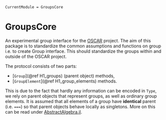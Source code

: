 ```@meta
CurrentModule = GroupsCore
```

# GroupsCore

An experimental group interface for the
[OSCAR](https://oscar.computeralgebra.de/) project. The aim of this package is
to standardize the common assumptions and functions on group i.e. to create
Group interface.
This should standardize the groups within and outside of the OSCAR project.

The protocol consists of two parts:
  * [`Group`](@ref H1_groups) (parent object) methods,
  * [`GroupElement`](@ref H1_group_elements) methods.

This is due to the fact that hardly any information can be encoded in `Type`, we
rely on parent objects that represent groups, as well as ordinary group
elements. It is assumed that all elements of a group have **identical** parent
(i.e.  `===`) so that parent objects behave locally as singletons. More on this
can be read under
[AbstractAlgebra.jl](https://nemocas.github.io/AbstractAlgebra.jl/latest/types/).
